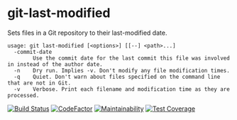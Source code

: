 # git-last-modified

Sets files in a Git repository to their last-modified date.

    usage: git last-modified [<options>] [[--] <path>...]
      -commit-date
            Use the commit date for the last commit this file was involved in instead of the author date.
      -n    Dry run. Implies -v. Don't modify any file modification times.
      -q    Quiet. Don't warn about files specified on the command line that are not in Git.
      -v    Verbose. Print each filename and modification time as they are processed.

[![Build Status](https://travis-ci.org/BenLubar/git-last-modified.svg?branch=master)](https://travis-ci.org/BenLubar/git-last-modified)
[![CodeFactor](https://www.codefactor.io/repository/github/benlubar/git-last-modified/badge)](https://www.codefactor.io/repository/github/benlubar/git-last-modified)
[![Maintainability](https://api.codeclimate.com/v1/badges/139bdab6b8b2bb5ffd17/maintainability)](https://codeclimate.com/github/BenLubar/git-last-modified/maintainability)
[![Test Coverage](https://api.codeclimate.com/v1/badges/139bdab6b8b2bb5ffd17/test_coverage)](https://codeclimate.com/github/BenLubar/git-last-modified/test_coverage)
